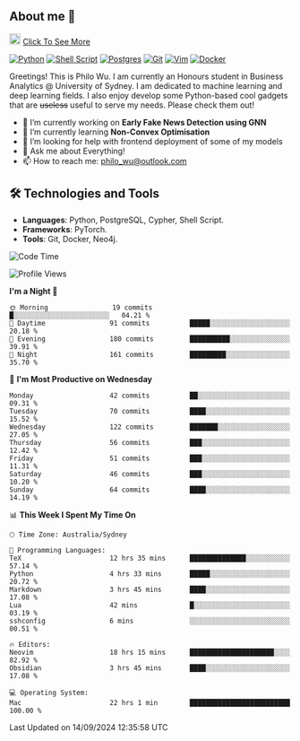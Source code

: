 ## About me 🤗

<a href="#"><img src="https://media.giphy.com/media/hvRJCLFzcasrR4ia7z/giphy.gif" width="20px" height="20px"></a> [Click To See More](https://codeboyphilo.github.io)

[![Python](https://img.shields.io/badge/python-3670A0?style=for-the-badge&logo=python&logoColor=ffdd54)](#)
[![Shell Script](https://img.shields.io/badge/shell_script-%23121011.svg?style=for-the-badge&logo=gnu-bash&logoColor=white)](#)
[![Postgres](https://img.shields.io/badge/postgres-%23316192.svg?style=for-the-badge&logo=postgresql&logoColor=white)](#)
[![Git](https://img.shields.io/badge/git-%23F05033.svg?style=for-the-badge&logo=git&logoColor=white)](#)
[![Vim](https://img.shields.io/badge/VIM-%2311AB00.svg?style=for-the-badge&logo=vim&logoColor=white)](#)
[![Docker](https://img.shields.io/badge/docker-%230db7ed.svg?style=for-the-badge&logo=docker&logoColor=white)](#)

Greetings! This is Philo Wu. I am currently an Honours student in Business Analytics \@ University of Sydney. I am dedicated to machine learning and deep learning fields. I also enjoy develop some Python-based cool gadgets that are ~~useless~~ useful to serve my needs. Please check them out!

- 🔭 I’m currently working on **Early Fake News Detection using GNN**
- 🌱 I’m currently learning **Non-Convex Optimisation**
- 🤔 I’m looking for help with frontend deployment of some of my models
- 💬 Ask me about Everything!
- 📫 How to reach me: philo_wu@outlook.com

## 🛠 Technologies and Tools
- **Languages**: Python, PostgreSQL, Cypher, Shell Script.
- **Frameworks**: PyTorch.
- **Tools**: Git, Docker, Neo4j.

<!--START_SECTION:waka-->
![Code Time](http://img.shields.io/badge/Code%20Time-447%20hrs%2038%20mins-blue)

![Profile Views](http://img.shields.io/badge/Profile%20Views-12-blue)

**I'm a Night 🦉** 

```text
🌞 Morning                19 commits          █░░░░░░░░░░░░░░░░░░░░░░░░   04.21 % 
🌆 Daytime                91 commits          █████░░░░░░░░░░░░░░░░░░░░   20.18 % 
🌃 Evening                180 commits         ██████████░░░░░░░░░░░░░░░   39.91 % 
🌙 Night                  161 commits         █████████░░░░░░░░░░░░░░░░   35.70 % 
```
📅 **I'm Most Productive on Wednesday** 

```text
Monday                   42 commits          ██░░░░░░░░░░░░░░░░░░░░░░░   09.31 % 
Tuesday                  70 commits          ████░░░░░░░░░░░░░░░░░░░░░   15.52 % 
Wednesday                122 commits         ███████░░░░░░░░░░░░░░░░░░   27.05 % 
Thursday                 56 commits          ███░░░░░░░░░░░░░░░░░░░░░░   12.42 % 
Friday                   51 commits          ███░░░░░░░░░░░░░░░░░░░░░░   11.31 % 
Saturday                 46 commits          ███░░░░░░░░░░░░░░░░░░░░░░   10.20 % 
Sunday                   64 commits          ████░░░░░░░░░░░░░░░░░░░░░   14.19 % 
```


📊 **This Week I Spent My Time On** 

```text
🕑︎ Time Zone: Australia/Sydney

💬 Programming Languages: 
TeX                      12 hrs 35 mins      ██████████████░░░░░░░░░░░   57.14 % 
Python                   4 hrs 33 mins       █████░░░░░░░░░░░░░░░░░░░░   20.72 % 
Markdown                 3 hrs 45 mins       ████░░░░░░░░░░░░░░░░░░░░░   17.08 % 
Lua                      42 mins             █░░░░░░░░░░░░░░░░░░░░░░░░   03.19 % 
sshconfig                6 mins              ░░░░░░░░░░░░░░░░░░░░░░░░░   00.51 % 

🔥 Editors: 
Neovim                   18 hrs 15 mins      █████████████████████░░░░   82.92 % 
Obsidian                 3 hrs 45 mins       ████░░░░░░░░░░░░░░░░░░░░░   17.08 % 

💻 Operating System: 
Mac                      22 hrs 1 min        █████████████████████████   100.00 % 
```


 Last Updated on 14/09/2024 12:35:58 UTC
<!--END_SECTION:waka-->
